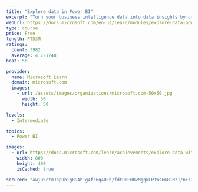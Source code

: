 ```yaml
---
title: "Explore data in Power BI"
excerpt: "Turn your business intelligence data into data insights by creating and configuring Power BI dashboards."
webUrl: https://docs.microsoft.com/en-us/learn/modules/explore-data-power-bi/
type: course
price: Free
length: PT53M
ratings:
  count: 3982
  average: 4.721748
heat: 56

provider:
  name: Microsoft Learn
  domain: microsoft.com
  images:
    - url: /assets/images/organizations/microsoft.com-50x50.jpg
      width: 50
      height: 50

levels:
  - Intermediate

topics:
  - Power BI

images:
  - url: https://docs.microsoft.com/learn/achievements/explore-data-with-power-bi-desktop-social.png
    width: 800
    height: 400
    isCached: true

secured: "awj95ctmJop9bigB9AbTg4fc6q4UEh/fdtD0E0BvMgqkLP1Ws6681Nz1/n+z2kxXPcjwUEdoCuVXJYchLaYeOuC7IhG5IgiBOOy+GwqnXewxflpVE92J6usp3CSxZn7DYRTK6JVW4PQhQ/G3yH2EVKTjgKcNI+8NaFFECc8LIgNza9VSjyhylsLHdHZagZzrB8L0MKlqVeU7dUmU8EMoM5LS9bWOgngiPC0QAHh9rPXyh38lQPP2fixCfZx5dDxKEBp0aRaUCwAjavmkVNbKyT9x9FzGxJ9HmMFHj0gzEw5599q9pY1xisQO/TIjiSfqnPhb/tcn5NGWb0SH20ZhyyE3IYNqHMZwz0JQtffaem3cCYnjgZiFS/WtG/TxeA8M6FKo1vf4tc97mYylZKPEOwkqUscql+nK+N4KRGbLXRc=;cm+Z7wvmEPY59/BU5DaqnQ=="
---
```


